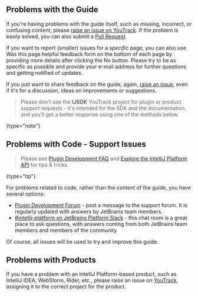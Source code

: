 [//]: # (title: Getting Help)

<!-- Copyright 2000-2022 JetBrains s.r.o. and other contributors. Use of this source code is governed by the Apache 2.0 license that can be found in the LICENSE file. -->

## Problems with the Guide

If you're having problems with the guide itself, such as missing, incorrect, or confusing content, please [raise an issue on YouTrack](https://youtrack.jetbrains.com/newIssue?project=IJSDK&clearDraft=true&c=).
If the problem is easily solved, you can also submit a [Pull Request](intellij-sdk-docs-original_CONTRIBUTING.md).

If you want to report (smaller) issues for a _specific_ page, you can also use <control>Was this page helpful</control> feedback form on the bottom of each page by providing more details after clicking the <control>No</control> button. Please try to be as specific as possible and provide your e-mail address for further questions and getting notified of updates.

If you just want to share feedback on the guide, again, [raise an issue](https://youtrack.jetbrains.com/newIssue?project=IJSDK&clearDraft=true&c=), even if it's for a discussion, ideas on improvements or suggestions.

 > Please don't use the **IJSDK** YouTrack project for plugin or product support requests - it's intended for the SDK and the documentation, and you'll get a better response using one of the methods below.
 >
 {type="note"}

## Problems with Code - Support Issues

 > Please see [Plugin Development FAQ](faq.md) and [Explore the IntelliJ Platform API](explore_api.md) for tips & tricks.
 >
 {type="tip"}

For problems related to code, rather than the content of the guide, you have several options:

* [Plugin Development Forum](https://intellij-support.jetbrains.com/hc/en-us/community/topics/200366979-IntelliJ-IDEA-Open-API-and-Plugin-Development) - post a message to the support forum.
  It is regularly updated with answers by JetBrains team members.
* [#intellij-platform on JetBrains Platform Slack](https://plugins.jetbrains.com/slack/) - this chat room is a great place to ask questions, with answers coming from both JetBrains team members and members of the community

Of course, all issues will be used to try and improve this guide.

## Problems with Products

If you have a problem with an IntelliJ Platform-based product, such as IntelliJ IDEA, WebStorm, Rider, etc., please raise an issue on [YouTrack](https://youtrack.jetbrains.com), assigning it to the correct project for the product.
